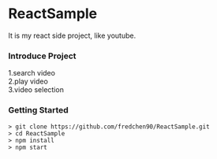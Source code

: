 # ReactSample
It is my react side project, like youtube.

### Introduce Project

1.search video  
2.play video  
3.video selection

### Getting Started

```
> git clone https://github.com/fredchen90/ReactSample.git
> cd ReactSample
> npm install
> npm start
```
